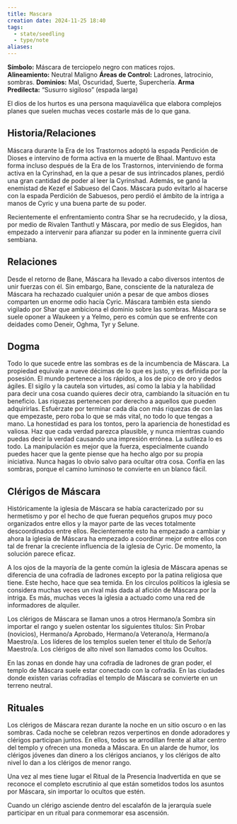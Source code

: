 ```yaml
---
title: Mascara
creation date: 2024-11-25 18:40
tags:
  - state/seedling
  - type/note
aliases:
---
```

**Símbolo:** Máscara de terciopelo negro con matices rojos.
**Alineamiento:** Neutral Maligno
**Áreas de Control:** Ladrones, latrocinio, sombras.
**Dominios:** Mal, Oscuridad, Suerte, Superchería.
**Arma Predilecta:** “Susurro sigiloso” (espada larga)

El dios de los hurtos es una persona maquiavélica que elabora complejos planes que suelen muchas veces costarle más de lo que gana.

## Historia/Relaciones

Máscara durante la Era de los Trastornos adoptó la espada Perdición de Dioses e intervino de forma activa en la muerte de Bhaal. Mantuvo esta forma incluso después de la Era de los Trastornos, interviniendo de forma activa en la Cyrinshad, en la que a pesar de sus intrincados planes, perdió una gran cantidad de poder al leer la Cyrinshad. Además, se ganó la enemistad de Kezef el Sabueso del Caos. Máscara pudo evitarlo al hacerse con la espada Perdición de Sabuesos, pero perdió el ámbito de la intriga a manos de Cyric y una buena parte de su poder.

Recientemente el enfrentamiento contra Shar se ha recrudecido, y la diosa, por medio de Rivalen Tanthutl y Máscara, por medio de sus Elegidos, han empezado a intervenir para afianzar su poder en la inminente guerra civil sembiana.

## Relaciones

Desde el retorno de Bane, Máscara ha llevado a cabo diversos intentos de unir fuerzas con él. Sin embargo, Bane, consciente de la naturaleza de Máscara ha rechazado cualquier unión a pesar de que ambos dioses comparten un enorme odio hacía Cyric. Máscara también esta siendo vigilado por Shar que ambiciona el dominio sobre las sombras. Máscara se suele oponer a Waukeen y a Yelmo, pero es común que se enfrente con deidades como Deneir, Oghma, Tyr y Selune.

## Dogma

Todo lo que sucede entre las sombras es de la incumbencia de Máscara. La propiedad equivale a nueve décimas de lo que es justo, y es definida por la posesión. El mundo pertenece a los rápidos, a los de pico de oro y dedos ágiles. El sigilo y la cautela son virtudes, así como la labia y la habilidad para decir una cosa cuando quieres decir otra, cambiando la situación en tu beneficio. Las riquezas pertenecen por derecho a aquellos que pueden adquirirlas. Esfuérzate por terminar cada día con más riquezas de con las que empezaste, pero roba lo que se más vital, no todo lo que tengas a mano. La honestidad es para los tontos, pero la apariencia de honestidad es valiosa. Haz que cada verdad parezca plausible, y nunca mientras cuando puedas decir la verdad causando una impresión errónea. La sutileza lo es todo. La manipulación es mejor que la fuerza, especialmente cuando puedes hacer que la gente piense que ha hecho algo por su propia iniciativa. Nunca hagas lo obvio salvo para ocultar otra cosa. Confía en las sombras, porque el camino luminoso te convierte en un blanco fácil.

## Clérigos de Máscara

Históricamente la iglesia de Máscara se había caracterizado por su hermetismo y por el hecho de que fueran pequeños grupos muy poco organizados entre ellos y la mayor parte de las veces totalmente descoordinados entre ellos. Recientemente esto ha empezado a cambiar y ahora la iglesia de Máscara ha empezado a coordinar mejor entre ellos con tal de frenar la creciente influencia de la iglesia de Cyric. De momento, la solución parece eficaz.

A los ojos de la mayoría de la gente común la iglesia de Máscara apenas se diferencia de una cofradía de ladrones excepto por la patina religiosa que tiene. Este hecho, hace que sea temida. En los círculos políticos la iglesia se considera muchas veces un rival más dada al afición de Máscara por la intriga. Es más, muchas veces la iglesia a actuado como una red de informadores de alquiler.

Los clérigos de Máscara se llaman unos a otros Hermano/a Sombra sin importar el rango y suelen ostentar los siguientes títulos: Sin Probar (novicios), Hermano/a Aprobado, Hermano/a Veterano/a, Hermano/a Maestro/a. Los líderes de los templos suelen tener el título de Señor/a Maestro/a. Los clérigos de alto nivel son llamados como los Ocultos.

En las zonas en donde hay una cofradía de ladrones de gran poder, el templo de Máscara suele estar conectado con la cofradía. En las ciudades donde existen varias cofradías el templo de Máscara se convierte en un terreno neutral.

## Rituales

Los clérigos de Máscara rezan durante la noche en un sitio oscuro o en las sombras. Cada noche se celebran rezos verpertinos en donde adoradores y clérigos participan juntos. En ellos, todos se arrodillan frente al altar centro del templo y ofrecen una moneda a Máscara. En un alarde de humor, los clérigos jóvenes dan dinero a los clérigos ancianos, y los clérigos de alto nivel lo dan a los clérigos de menor rango.

Una vez al mes tiene lugar el Ritual de la Presencia Inadvertida en que se reconoce el completo escrutinio al que están sometidos todos los asuntos por Máscara, sin importar lo ocultos que estén.

Cuando un clérigo asciende dentro del escalafón de la jerarquía suele participar en un ritual para conmemorar esa ascensión.